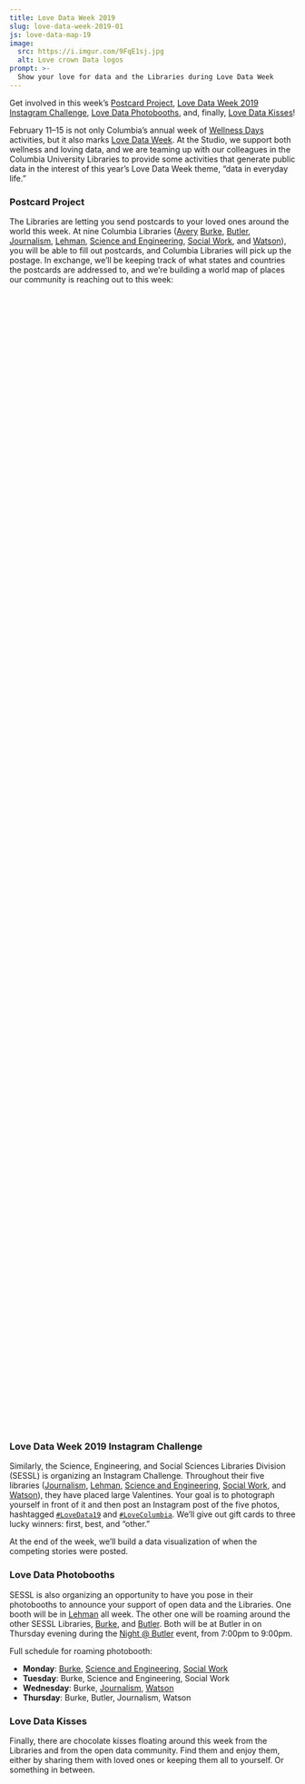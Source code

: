 ```yaml
---
title: Love Data Week 2019
slug: love-data-week-2019-01
js: love-data-map-19
image:
  src: https://i.imgur.com/9FqE1sj.jpg
  alt: Love crown Data logos
prompt: >-
  Show your love for data and the Libraries during Love Data Week
---
```


Get involved in this week’s [Postcard Project](#s-postcard-project), [Love Data
Week 2019 Instagram Challenge](#s-love-data-week-2019-instagram-challenge),
[Love Data Photobooths](#s-love-data-photobooths), and,
finally, [Love Data Kisses](#s-love-data-kisses)!

February 11–15 is not only Columbia’s annual week of [Wellness
Days](https://universitylife.columbia.edu/wellness-days-columbia-schedule)
activities, but it also marks [Love Data Week](https://lovedataweek.org/). At
the Studio, we support both wellness and loving data, and we are teaming up
with our colleagues in the Columbia University Libraries to provide some
activities that generate public data in the interest of this year’s Love Data
Week theme, “data in everyday life.”

### Postcard Project

The Libraries are letting you send postcards to your loved ones around the
world this week. At nine Columbia Libraries
([Avery](https://library.columbia.edu/locations/avery.html)
[Burke](https://library.columbia.edu/locations/burke.html),
[Butler](https://library.columbia.edu/locations/butler.html),
[Journalism](https://library.columbia.edu/locations/journalism.html),
[Lehman](https://library.columbia.edu/locations/lehman.html), [Science and
Engineering](https://library.columbia.edu/locations/science-engineering.html),
[Social Work](https://library.columbia.edu/locations/social-work.html), and
[Watson](https://library.columbia.edu/locations/business.html)), you will be
able to fill out postcards, and Columbia Libraries will pick up the postage.
In exchange, we’ll be keeping track of what states and countries the postcards
are addressed to, and we’re building a world map of places our community is
reaching out to this week:

<div id="love-data-map-19" style="height: 50vh"></div>
<div id="love-data-map-19-legend" class="mb-3 w-100"></div>

### Love Data Week 2019 Instagram Challenge

Similarly, the Science, Engineering, and Social Sciences Libraries Division
(SESSL) is organizing an Instagram Challenge. Throughout their five libraries
([Journalism](https://library.columbia.edu/locations/journalism.html),
[Lehman](https://library.columbia.edu/locations/lehman.html), [Science and
Engineering](https://library.columbia.edu/locations/science-engineering.html),
[Social Work](https://library.columbia.edu/locations/social-work.html), and
[Watson](https://library.columbia.edu/locations/business.html)), they have
placed large Valentines. Your goal is to photograph yourself in front of it
and then post an Instagram post of the five photos, hashtagged
[`#LoveData19`](https://www.instagram.com/explore/tags/lovedata19/) and
[`#LoveColumbia`](https://www.instagram.com/explore/tags/lovecolumbia/). We’ll
give out gift cards to three lucky winners: first, best, and “other.”

At the end of the week, we’ll build a data visualization of when the competing
stories were posted.

### Love Data Photobooths

SESSL is also organizing an opportunity to have you pose in their
photobooths to announce your support of open data and the Libraries.
One booth will be in
[Lehman](https://library.columbia.edu/locations/lehman.html) all week. The
other one will be roaming around the other SESSL Libraries,
[Burke](https://library.columbia.edu/locations/burke.html), and
[Butler](https://library.columbia.edu/locations/butler.html). Both will be at
Butler in on Thursday evening during the [Night @
Butler](https://events.columbia.edu/cal/event/eventView.do?b=de&calPath=%2Fpublic%2Fcals%2FMainCal&guid=CAL-00bb9e25-68a32c67-0168-a4614696-00000965events@columbia.edu&recurrenceId=) event, from 7:00pm to 9:00pm.

Full schedule for roaming photobooth:

* **Monday**: [Burke](https://library.columbia.edu/locations/burke.html),
[Science and Engineering](https://library.columbia.edu/locations/science-engineering.html), [Social
Work](https://library.columbia.edu/locations/social-work.html)
* **Tuesday**: Burke, Science and Engineering, Social Work
* **Wednesday**: Burke, [Journalism](https://library.columbia.edu/locations/journalism.html), [Watson](https://library.columbia.edu/locations/business.html)
* **Thursday**: Burke, Butler, Journalism, Watson

### Love Data Kisses

Finally, there are chocolate kisses floating around this week from the
Libraries and from the open data community. Find them and enjoy them, either
by sharing them with loved ones or keeping them all to yourself. Or something
in between. 
